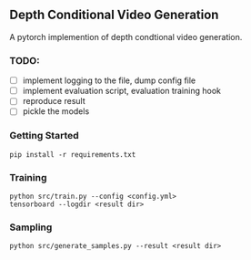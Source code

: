 Depth Conditional Video Generation
--

A pytorch implemention of depth condtional video generation.

### TODO:

- [ ] implement logging to the file, dump config file
- [ ] implement evaluation script, evaluation training hook
- [ ] reproduce result
- [ ] pickle the models

### Getting Started

```
pip install -r requirements.txt
```

### Training

```
python src/train.py --config <config.yml>
tensorboard --logdir <result dir>
```

### Sampling

```
python src/generate_samples.py --result <result dir>
```

